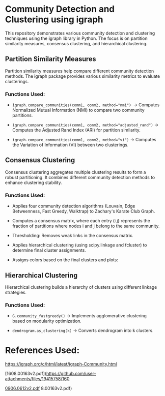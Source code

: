 # Community Detection and Clustering using igraph
This repository demonstrates various community detection and clustering techniques using the igraph library in Python. The focus is on partition similarity measures, consensus clustering, and hierarchical clustering.

## Partition Similarity Measures

Partition similarity measures help compare different community detection methods. The igraph package provides various similarity metrics to evaluate clusterings.

### Functions Used:

- `igraph.compare_communities(comm1, comm2, method="nmi") `→ Computes Normalized Mutual Information (NMI) to compare two community partitions.

- `igraph.compare_communities(comm1, comm2, method="adjusted_rand")` → Computes the Adjusted Rand Index (ARI) for partition similarity.

- `igraph.compare_communities(comm1, comm2, method="vi")` → Computes the Variation of Information (VI) between two clusterings.

## Consensus Clustering

Consensus clustering aggregates multiple clustering results to form a robust partitioning. It combines different community detection methods to enhance clustering stability.

### Functions Used:

- Applies four community detection algorithms (Louvain, Edge Betweenness, Fast Greedy, Walktrap) to Zachary's Karate Club Graph.

- Computes a consensus matrix, where each entry (i,j) represents the fraction of partitions where nodes i and j belong to the same community.

- Thresholding: Removes weak links in the consensus matrix.

- Applies hierarchical clustering (using scipy.linkage and fcluster) to determine final cluster assignments.

- Assigns colors based on the final clusters and plots:

## Hierarchical Clustering

Hierarchical clustering builds a hierarchy of clusters using different linkage strategies.

### Functions Used:

- `G.community_fastgreedy()` → Implements agglomerative clustering based on modularity optimization.

- `dendrogram.as_clustering(k)` → Converts dendrogram into k clusters.


# References Used:
https://igraph.org/c/html/latest/igraph-Community.html

[1608.00163v2.pdf](https://github.com/user-attachments/files/19415758/160

[0906.0612v2.pdf](https://github.com/user-attachments/files/19415761/0906.0612v2.pdf)
8.00163v2.pdf)

